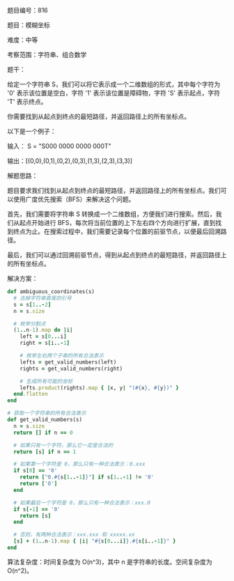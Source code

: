题目编号：816

题目：模糊坐标

难度：中等

考察范围：字符串、组合数学

题干：

给定一个字符串 S，我们可以将它表示成一个二维数组的形式，其中每个字符为 '0' 表示该位置是空白，字符 '1' 表示该位置是障碍物，字符 'S' 表示起点，字符 'T' 表示终点。

你需要找到从起点到终点的最短路径，并返回路径上的所有坐标点。

以下是一个例子：

输入：
S = "S000
0000
0000
000T"

输出：[(0,0),(0,1),(0,2),(0,3),(1,3),(2,3),(3,3)]

解题思路：

题目要求我们找到从起点到终点的最短路径，并返回路径上的所有坐标点。我们可以使用广度优先搜索（BFS）来解决这个问题。

首先，我们需要将字符串 S 转换成一个二维数组，方便我们进行搜索。然后，我们从起点开始进行 BFS，每次将当前位置的上下左右四个方向进行扩展，直到找到终点为止。在搜索过程中，我们需要记录每个位置的前驱节点，以便最后回溯路径。

最后，我们可以通过回溯前驱节点，得到从起点到终点的最短路径，并返回路径上的所有坐标点。

解决方案：

```ruby
def ambiguous_coordinates(s)
  # 去掉字符串首尾的引号
  s = s[1..-2]
  n = s.size

  # 枚举分割点
  (1..n-1).map do |i|
    left = s[0...i]
    right = s[i..-1]

    # 枚举左右两个子串的所有合法表示
    lefts = get_valid_numbers(left)
    rights = get_valid_numbers(right)

    # 生成所有可能的坐标
    lefts.product(rights).map { |x, y| "(#{x}, #{y})" }
  end.flatten
end

# 获取一个字符串的所有合法表示
def get_valid_numbers(s)
  n = s.size
  return [] if n == 0

  # 如果只有一个字符，那么它一定是合法的
  return [s] if n == 1

  # 如果第一个字符是 0，那么只有一种合法表示：0.xxx
  if s[0] == '0'
    return ["0.#{s[1..-1]}"] if s[1..-1] != '0'
    return ['0']
  end

  # 如果最后一个字符是 0，那么只有一种合法表示：xxx.0
  if s[-1] == '0'
    return [s]
  end

  # 否则，有两种合法表示：xxx.xxx 和 xxxxx.xx
  [s] + (1..n-1).map { |i| "#{s[0...i]}.#{s[i..-1]}" }
end
```

算法复杂度：时间复杂度为 O(n^3)，其中 n 是字符串的长度。空间复杂度为 O(n^2)。